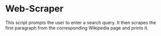 # Web-Scraper
This script prompts the user to enter a search query. It then scrapes the first paragraph from the corresponding Wikipedia page and prints it.
